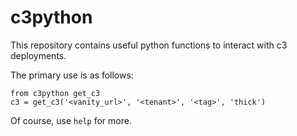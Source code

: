 # c3python

This repository contains useful python functions to interact with c3
deployments.

The primary use is as follows:

```
from c3python get_c3
c3 = get_c3('<vanity_url>', '<tenant>', '<tag>', 'thick')
```

Of course, use `help` for more.
